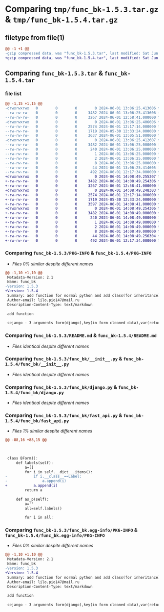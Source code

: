 # Comparing `tmp/func_bk-1.5.3.tar.gz` & `tmp/func_bk-1.5.4.tar.gz`

## filetype from file(1)

```diff
@@ -1 +1 @@
-gzip compressed data, was "func_bk-1.5.3.tar", last modified: Sat Jun  1 13:06:25 2024, max compression
+gzip compressed data, was "func_bk-1.5.4.tar", last modified: Sat Jun  1 14:08:49 2024, max compression
```

## Comparing `func_bk-1.5.3.tar` & `func_bk-1.5.4.tar`

### file list

```diff
@@ -1,15 +1,15 @@
-drwxrwxrwx   0        0        0        0 2024-06-01 13:06:25.413606 func_bk-1.5.3/
--rw-rw-rw-   0        0        0     3482 2024-06-01 13:06:25.413606 func_bk-1.5.3/PKG-INFO
--rw-rw-rw-   0        0        0     3267 2024-06-01 12:58:41.000000 func_bk-1.5.3/README.md
-drwxrwxrwx   0        0        0        0 2024-06-01 13:06:25.406606 func_bk-1.5.3/func_bk/
--rw-rw-rw-   0        0        0     2574 2024-06-01 12:17:14.000000 func_bk-1.5.3/func_bk/__init__.py
--rw-rw-rw-   0        0        0     1719 2024-05-30 12:33:24.000000 func_bk-1.5.3/func_bk/django.py
--rw-rw-rw-   0        0        0     3637 2024-06-01 13:05:51.000000 func_bk-1.5.3/func_bk/fast_api.py
-drwxrwxrwx   0        0        0        0 2024-06-01 13:06:25.412607 func_bk-1.5.3/func_bk.egg-info/
--rw-rw-rw-   0        0        0     3482 2024-06-01 13:06:25.000000 func_bk-1.5.3/func_bk.egg-info/PKG-INFO
--rw-rw-rw-   0        0        0      240 2024-06-01 13:06:25.000000 func_bk-1.5.3/func_bk.egg-info/SOURCES.txt
--rw-rw-rw-   0        0        0        1 2024-06-01 13:06:25.000000 func_bk-1.5.3/func_bk.egg-info/dependency_links.txt
--rw-rw-rw-   0        0        0        2 2024-06-01 13:06:25.000000 func_bk-1.5.3/func_bk.egg-info/not-zip-safe
--rw-rw-rw-   0        0        0        8 2024-06-01 13:06:25.000000 func_bk-1.5.3/func_bk.egg-info/top_level.txt
--rw-rw-rw-   0        0        0       44 2024-06-01 13:06:25.414605 func_bk-1.5.3/setup.cfg
--rw-rw-rw-   0        0        0      492 2024-06-01 12:17:34.000000 func_bk-1.5.3/setup.py
+drwxrwxrwx   0        0        0        0 2024-06-01 14:08:49.255307 func_bk-1.5.4/
+-rw-rw-rw-   0        0        0     3482 2024-06-01 14:08:49.254306 func_bk-1.5.4/PKG-INFO
+-rw-rw-rw-   0        0        0     3267 2024-06-01 12:58:41.000000 func_bk-1.5.4/README.md
+drwxrwxrwx   0        0        0        0 2024-06-01 14:08:49.248303 func_bk-1.5.4/func_bk/
+-rw-rw-rw-   0        0        0     2574 2024-06-01 12:17:14.000000 func_bk-1.5.4/func_bk/__init__.py
+-rw-rw-rw-   0        0        0     1719 2024-05-30 12:33:24.000000 func_bk-1.5.4/func_bk/django.py
+-rw-rw-rw-   0        0        0     3597 2024-06-01 14:08:41.000000 func_bk-1.5.4/func_bk/fast_api.py
+drwxrwxrwx   0        0        0        0 2024-06-01 14:08:49.254306 func_bk-1.5.4/func_bk.egg-info/
+-rw-rw-rw-   0        0        0     3482 2024-06-01 14:08:49.000000 func_bk-1.5.4/func_bk.egg-info/PKG-INFO
+-rw-rw-rw-   0        0        0      240 2024-06-01 14:08:49.000000 func_bk-1.5.4/func_bk.egg-info/SOURCES.txt
+-rw-rw-rw-   0        0        0        1 2024-06-01 14:08:49.000000 func_bk-1.5.4/func_bk.egg-info/dependency_links.txt
+-rw-rw-rw-   0        0        0        2 2024-06-01 14:08:49.000000 func_bk-1.5.4/func_bk.egg-info/not-zip-safe
+-rw-rw-rw-   0        0        0        8 2024-06-01 14:08:49.000000 func_bk-1.5.4/func_bk.egg-info/top_level.txt
+-rw-rw-rw-   0        0        0       44 2024-06-01 14:08:49.256304 func_bk-1.5.4/setup.cfg
+-rw-rw-rw-   0        0        0      492 2024-06-01 12:17:34.000000 func_bk-1.5.4/setup.py
```

### Comparing `func_bk-1.5.3/PKG-INFO` & `func_bk-1.5.4/PKG-INFO`

 * *Files 0% similar despite different names*

```diff
@@ -1,10 +1,10 @@
 Metadata-Version: 2.1
 Name: func_bk
-Version: 1.5.3
+Version: 1.5.4
 Summary: add function for normal python and add class(for inheritance) for django
 Author-email: lilo.pio147@mail.ru
 Description-Content-Type: text/markdown
 
 add function 
 
 sejango - 3 arguments form(django),key(in form cleaned data),var(return if key is not find)
```

### Comparing `func_bk-1.5.3/README.md` & `func_bk-1.5.4/README.md`

 * *Files identical despite different names*

### Comparing `func_bk-1.5.3/func_bk/__init__.py` & `func_bk-1.5.4/func_bk/__init__.py`

 * *Files identical despite different names*

### Comparing `func_bk-1.5.3/func_bk/django.py` & `func_bk-1.5.4/func_bk/django.py`

 * *Files identical despite different names*

### Comparing `func_bk-1.5.3/func_bk/fast_api.py` & `func_bk-1.5.4/func_bk/fast_api.py`

 * *Files 1% similar despite different names*

```diff
@@ -88,16 +88,15 @@
 
 
 
 class BForm():
     def labels(self):
         a=[]
         for i in self.__dict__.items():
-            if i.__class__==Label:
-                a.append(i)
+            a.append(i)
         return a
 
     def as_p(self):
         a=''
         all=self.labels()
 
         for i in all:
```

### Comparing `func_bk-1.5.3/func_bk.egg-info/PKG-INFO` & `func_bk-1.5.4/func_bk.egg-info/PKG-INFO`

 * *Files 0% similar despite different names*

```diff
@@ -1,10 +1,10 @@
 Metadata-Version: 2.1
 Name: func_bk
-Version: 1.5.3
+Version: 1.5.4
 Summary: add function for normal python and add class(for inheritance) for django
 Author-email: lilo.pio147@mail.ru
 Description-Content-Type: text/markdown
 
 add function 
 
 sejango - 3 arguments form(django),key(in form cleaned data),var(return if key is not find)
```

